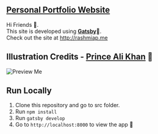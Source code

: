 [**Personal Portfolio Website**](https://github.com/rashmiap/personal-website-react)
-
Hi Friends 👋. <br/>
This site is developed using [**Gatsby**](https://www.gatsbyjs.org/)🚀.<br/>
Check out the site at http://rashmiap.me

Illustration Credits - [**Prince Ali Khan**](https://github.com/princealikhan) 👑
-
![Preview Me](src/assets/images/rashmi.svg)


**Run Locally**
-
 1.  Clone this repository and go to src folder.
 2.  Run  `npm install`
 3.  Run  `gatsby develop`
 4.  Go to  `http://localhost:8000`  to view the app 🚀
